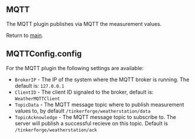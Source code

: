 ## MQTT

The MQTT plugin publishes via MQTT the measurement values.

Return to [main](./../Readme.md).

## MQTTConfig.config

For the MQTT plugin the following settings are available:

* <code>BrokerIP</code> - The IP of the system where the MQTT broker is running. The default is: <code>127.0.0.1</code>
* <code>ClientID</code> - The client ID signaled to the broker, default is: <code>WeatherMQTTClient</code>
* <code>TopicData</code> - The MQTT message topic where to publish measurement values to, by default <code>/tinkerforge/weatherstation/data</code>
* <code>TopicAcknowledge</code> - The MQTT message topic to subscribe to. The server will publish a successful recieve on this topic. Default is <code>/tinkerforge/weatherstation/ack</code>